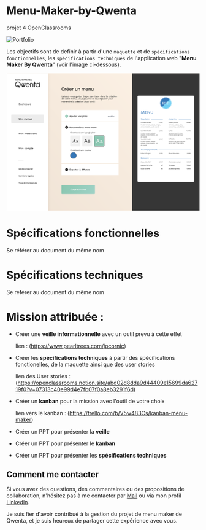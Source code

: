 # Menu-Maker-by-Qwenta
projet 4 OpenClassrooms

![Portfolio](https://img.shields.io/badge/MenuMaker-Qwenta-green)

Les objectifs sont de definir à partir d'une `maquette` et de `spécifications fonctionnelles`, les `spécifications techniques` de l'application web "**Menu Maker By Qwenta**" (voir l'image ci-dessous).

![desktop](https://github.com/JonathanCornic/Menu_Maker_By_Qwenta/blob/main/mmbq%20preview.png)

# Spécifications fonctionnelles

Se référer au document du même nom

# Spécifications techniques

Se référer au document du même nom

# Mission attribuée :

-   Créer une **veille informationnelle** avec un outil prevu à cette effet

    lien : (https://www.pearltrees.com/jocornic)

-   Créer les **spécifications techniques** à partir des spécifications fonctionelles, de la maquette ainsi que des user stories

    lien des User stories : (https://openclassrooms.notion.site/abd02d8dda9d44409e15699da62719f0?v=07313c40e99d4e7fb07f0a8eb3291f6d)

-   Créer un **kanban** pour la mission avec l'outil de votre choix

    lien vers le kanban : (https://trello.com/b/V5w483Cs/kanban-menu-maker)

-   Créer un PPT pour présenter la **veille**
-   Créer un PPT pour présenter le **kanban**
-   Créer un PPT pour présenter les **spécifications techniques**

## Comment me contacter

Si vous avez des questions, des commentaires ou des propositions de collaboration, n'hésitez pas à me contacter par [Mail](mailto:cornicjonathan@gmail.com) ou via mon profil [LinkedIn](https://www.linkedin.com/in/jonathan-cornic-024607262/).

Je suis fier d'avoir contribué à la gestion du projet de menu maker de Qwenta, et je suis heureux de partager cette expérience avec vous.
